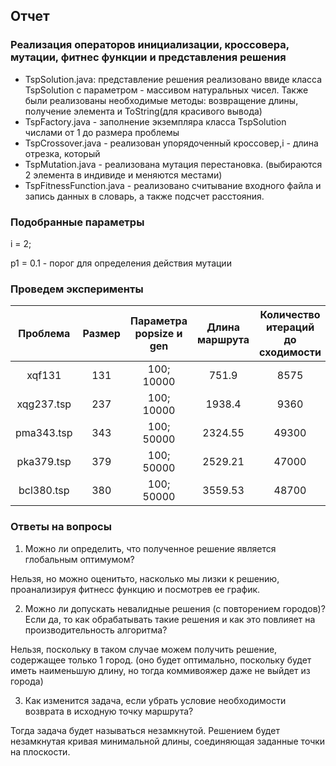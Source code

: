 ## Отчет
### Реализация операторов инициализации, кроссовера, мутации, фитнес функции и представления решения
- TspSolution.java: представление решения реализовано ввиде класса TspSolution с параметром - массивом натуральных чисел. Также были реализованы необходимые методы: возвращение длины, получение элемента и ToString(для красивого вывода)
-  TspFactory.java - заполнение экземпляра класса TspSolution числами от 1 до размера проблемы
-  TspCrossover.java - реализован упорядоченный кроссовер,i - длина отрезка, который 
-  TspMutation.java - реализована мутация перестановка. (выбираются 2 элемента в индивиде и меняются местами)
-  TspFitnessFunction.java - реализовано считывание входного файла и запись данных в словарь, а также подсчет расстояния.
 
### Подобранные параметры

   i = 2;
   
   p1 = 0.1 - порог для определения действия мутации
   
### Проведем эксперименты

| Проблема  | Размер | Параметра popsize и gen | Длина маршрута | Количество итераций до сходимости| Оптимальные маршрут |
|:---------:|:------:| :----------------------:|:--------------:|:--------------------------------:|:-------------------:|
| xqf131    | 131    | 100; 10000              | 751.9          | 8575                             | 564                 |
| xqg237.tsp| 237    | 100; 10000              | 1938.4         | 9360                             | 1019                |
| pma343.tsp| 343    | 100; 50000              | 2324.55        | 49300                            | 1368                |
| pka379.tsp| 379    | 100; 50000              | 2529.21        | 47000                            | 1332                |
| bcl380.tsp| 380    | 100; 50000              | 3559.53        | 48700                            | 1621                |


### Ответы на вопросы
1. Можно ли определить, что полученное решение является глобальным оптимумом?

Нельзя, но можно оценитьто, насколько мы лизки к решению, проанализируя фитнесс функцию и  посмотрев ее график.
   
2. Можно ли допускать невалидные решения (с повторением городов)? Если да, то как обрабатывать такие решения и как это повлияет на производительность алгоритма?

Нельзя, поскольку в таком случае можем получить решение, содержащее только 1 город. (оно будет оптимально, поскольку будет иметь наименьшую длину, но тогда коммивояжер даже не выйдет из города)
   
3. Как изменится задача, если убрать условие необходимости возврата в исходную точку маршрута?   
  
  Тогда задача будет называться незамкнутой. Решением будет незамкнутая кривая минимальной длины, соединяющая заданные точки на плоскости.
